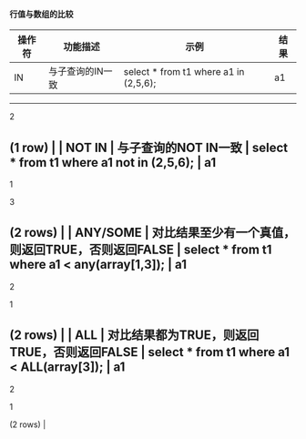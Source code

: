 #### 行值与数组的比较



| 操作符   | 功能描述                                          | 示例                                           | 结果                  |
| -------- | ------------------------------------------------- | ---------------------------------------------- | --------------------- |
| IN       | 与子查询的IN一致                                  | select   * from t1 where a1 in (2,5,6);        | a1 
----

  2

(1 row)     |
| NOT IN   | 与子查询的NOT IN一致                              | select   * from t1 where a1 not in (2,5,6);    | a1 
----

  1

  3

(2 rows) |
| ANY/SOME | 对比结果至少有一个真值，则返回TRUE，否则返回FALSE | select   * from t1 where a1 < any(array[1,3]); | a1 
----

  2

  1

(2 rows) |
| ALL      | 对比结果都为TRUE，则返回TRUE，否则返回FALSE       | select   * from t1 where a1 < ALL(array[3]);   | a1 
----

  2

  1

(2 rows) |